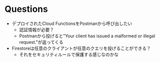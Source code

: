 # Questions

- デプロイされたCloud FunctionsをPostmanから呼び出したい
	- 認証情報が必要？
	- Postmanから投げると"Your client has issued a malformed or illegal request."が返ってくる
- Firestoreは任意のクライアントが任意のクエリを投げることができる？
	- それをセキュリティルールで保護する感じなのかな
